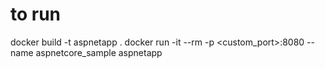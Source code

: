 # to run 
docker build -t aspnetapp .
docker run -it --rm -p <custom_port>:8080 --name aspnetcore_sample aspnetapp